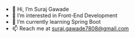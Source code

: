 - 👋 Hi, I’m Suraj Gawade
- 👀 I’m interested in Front-End Development 
- 🌱 I’m currently learning Spring Boot
- 📫 Reach me at  suraj.gawade7808@gmail.com
  
<!---
surajgawade09/surajgawade09 is a ✨ special ✨ repository because its `README.md` (this file) appears on your GitHub profile.
You can click the Preview link to take a look at your changes.
--->
